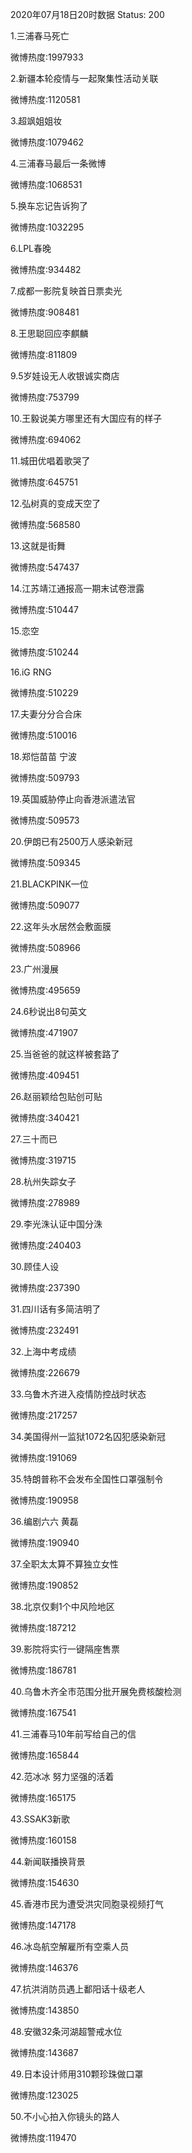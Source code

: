 2020年07月18日20时数据
Status: 200

1.三浦春马死亡

微博热度:1997933

2.新疆本轮疫情与一起聚集性活动关联

微博热度:1120581

3.超飒姐姐妆

微博热度:1079462

4.三浦春马最后一条微博

微博热度:1068531

5.换车忘记告诉狗了

微博热度:1032295

6.LPL春晚

微博热度:934482

7.成都一影院复映首日票卖光

微博热度:908481

8.王思聪回应李麒麟

微博热度:811809

9.5岁娃设无人收银诚实商店

微博热度:753799

10.王毅说美方哪里还有大国应有的样子

微博热度:694062

11.城田优唱着歌哭了

微博热度:645751

12.弘树真的变成天空了

微博热度:568580

13.这就是街舞

微博热度:547437

14.江苏靖江通报高一期末试卷泄露

微博热度:510447

15.恋空

微博热度:510244

16.iG RNG

微博热度:510229

17.夫妻分分合合床

微博热度:510016

18.郑恺苗苗 宁波

微博热度:509793

19.英国威胁停止向香港派遣法官

微博热度:509573

20.伊朗已有2500万人感染新冠

微博热度:509345

21.BLACKPINK一位

微博热度:509077

22.这年头水居然会敷面膜

微博热度:508966

23.广州漫展

微博热度:495659

24.6秒说出8句英文

微博热度:471907

25.当爸爸的就这样被套路了

微博热度:409451

26.赵丽颖给包贴创可贴

微博热度:340421

27.三十而已

微博热度:319715

28.杭州失踪女子

微博热度:278989

29.李光洙认证中国分洙

微博热度:240403

30.顾佳人设

微博热度:237390

31.四川话有多简洁明了

微博热度:232491

32.上海中考成绩

微博热度:226679

33.乌鲁木齐进入疫情防控战时状态

微博热度:217257

34.美国得州一监狱1072名囚犯感染新冠

微博热度:191069

35.特朗普称不会发布全国性口罩强制令

微博热度:190958

36.编剧六六 黄磊

微博热度:190940

37.全职太太算不算独立女性

微博热度:190852

38.北京仅剩1个中风险地区

微博热度:187212

39.影院将实行一键隔座售票

微博热度:186781

40.乌鲁木齐全市范围分批开展免费核酸检测

微博热度:167541

41.三浦春马10年前写给自己的信

微博热度:165844

42.范冰冰 努力坚强的活着

微博热度:165175

43.SSAK3新歌

微博热度:160158

44.新闻联播换背景

微博热度:154630

45.香港市民为遭受洪灾同胞录视频打气

微博热度:147178

46.冰岛航空解雇所有空乘人员

微博热度:146376

47.抗洪消防员遇上鄱阳话十级老人

微博热度:143850

48.安徽32条河湖超警戒水位

微博热度:143687

49.日本设计师用310颗珍珠做口罩

微博热度:123025

50.不小心拍入你镜头的路人

微博热度:119470

